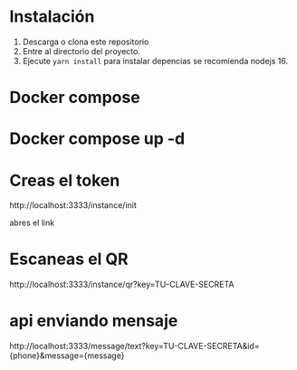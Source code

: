 # Instalación

1. Descarga o clona este repositorio
2. Entre al directorio del proyecto.
3. Ejecute `yarn install` para instalar depencias se recomienda nodejs 16.

# Docker compose

<h1>Docker compose up -d</code>

# Creas el token
http://localhost:3333/instance/init

abres el link

# Escaneas el QR
http://localhost:3333/instance/qr?key=TU-CLAVE-SECRETA

# api enviando mensaje
http://localhost:3333/message/text?key=TU-CLAVE-SECRETA&id={phone}&message={message}